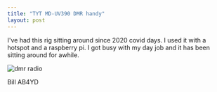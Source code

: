 ```yaml
---
title: "TYT MD-UV390 DMR handy"
layout: post
---
```


I've had this rig sitting around since 2020 covid days. I used it with a 
hotspot and a raspberry pi.  I got busy with my day job and it has been
sitting around for awhile.

![dmr radio](/IMG-3715.JPG)

Bill AB4YD

